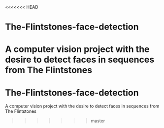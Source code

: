 <<<<<<< HEAD
# The-Flintstones-face-detection
A computer vision project with the desire to detect faces in sequences from The Flintstones
=======
# The-Flintstones-face-detection
A computer vision project with the desire to detect faces in sequences from The Flintstones
>>>>>>> master
